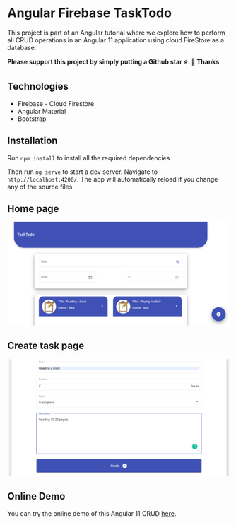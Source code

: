# Angular Firebase TaskTodo

This project is part of an Angular tutorial where we explore how to perform all CRUD operations in an Angular 11 application using cloud FireStore as a database.


**Please support this project by simply putting a Github star ⭐. 🙏 Thanks**

## Technologies

- Firebase - Cloud Firestore
- Angular Material
- Bootstrap


## Installation

Run `npm install` to install all the required dependencies

Then run `ng serve` to start a dev server.
Navigate to `http://localhost:4200/`. The app will automatically reload if you change any of the source files.

## Home page

![home](https://github.com/abdelghanihanihani/angular-tasktodo-app/blob/master/src/assets/home.PNG)

## Create task page 

![create](https://github.com/abdelghanihanihani/angular-tasktodo-app/blob/master/src/assets/create.PNG)

## Online Demo

You can try the online demo of this Angular 11 CRUD [here](https://angular-tasktodo-app.herokuapp.com/).
